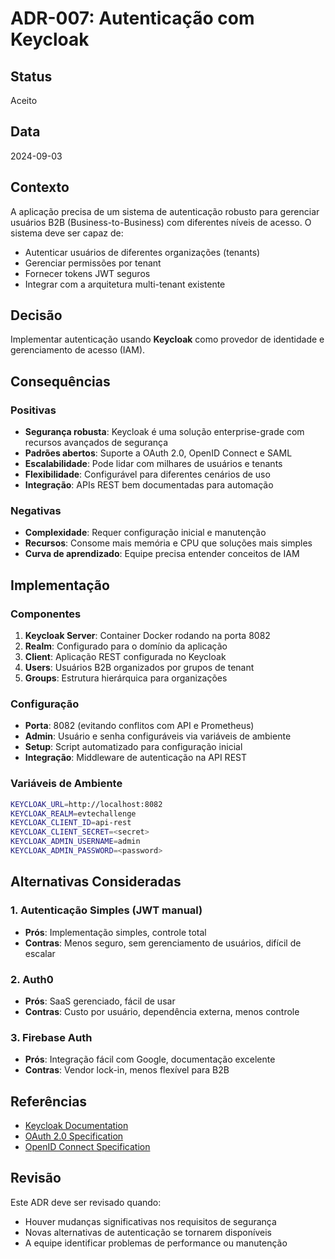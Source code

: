 # ADR-007: Autenticação com Keycloak

## Status
Aceito

## Data
2024-09-03

## Contexto
A aplicação precisa de um sistema de autenticação robusto para gerenciar usuários B2B (Business-to-Business) com diferentes níveis de acesso. O sistema deve ser capaz de:

- Autenticar usuários de diferentes organizações (tenants)
- Gerenciar permissões por tenant
- Fornecer tokens JWT seguros
- Integrar com a arquitetura multi-tenant existente

## Decisão
Implementar autenticação usando **Keycloak** como provedor de identidade e gerenciamento de acesso (IAM).

## Consequências

### Positivas
- **Segurança robusta**: Keycloak é uma solução enterprise-grade com recursos avançados de segurança
- **Padrões abertos**: Suporte a OAuth 2.0, OpenID Connect e SAML
- **Escalabilidade**: Pode lidar com milhares de usuários e tenants
- **Flexibilidade**: Configurável para diferentes cenários de uso
- **Integração**: APIs REST bem documentadas para automação

### Negativas
- **Complexidade**: Requer configuração inicial e manutenção
- **Recursos**: Consome mais memória e CPU que soluções mais simples
- **Curva de aprendizado**: Equipe precisa entender conceitos de IAM

## Implementação

### Componentes
1. **Keycloak Server**: Container Docker rodando na porta 8082
2. **Realm**: Configurado para o domínio da aplicação
3. **Client**: Aplicação REST configurada no Keycloak
4. **Users**: Usuários B2B organizados por grupos de tenant
5. **Groups**: Estrutura hierárquica para organizações

### Configuração
- **Porta**: 8082 (evitando conflitos com API e Prometheus)
- **Admin**: Usuário e senha configuráveis via variáveis de ambiente
- **Setup**: Script automatizado para configuração inicial
- **Integração**: Middleware de autenticação na API REST

### Variáveis de Ambiente
```bash
KEYCLOAK_URL=http://localhost:8082
KEYCLOAK_REALM=evtechallenge
KEYCLOAK_CLIENT_ID=api-rest
KEYCLOAK_CLIENT_SECRET=<secret>
KEYCLOAK_ADMIN_USERNAME=admin
KEYCLOAK_ADMIN_PASSWORD=<password>
```

## Alternativas Consideradas

### 1. Autenticação Simples (JWT manual)
- **Prós**: Implementação simples, controle total
- **Contras**: Menos seguro, sem gerenciamento de usuários, difícil de escalar

### 2. Auth0
- **Prós**: SaaS gerenciado, fácil de usar
- **Contras**: Custo por usuário, dependência externa, menos controle

### 3. Firebase Auth
- **Prós**: Integração fácil com Google, documentação excelente
- **Contras**: Vendor lock-in, menos flexível para B2B

## Referências
- [Keycloak Documentation](https://www.keycloak.org/documentation)
- [OAuth 2.0 Specification](https://tools.ietf.org/html/rfc6749)
- [OpenID Connect Specification](https://openid.net/connect/)

## Revisão
Este ADR deve ser revisado quando:
- Houver mudanças significativas nos requisitos de segurança
- Novas alternativas de autenticação se tornarem disponíveis
- A equipe identificar problemas de performance ou manutenção
